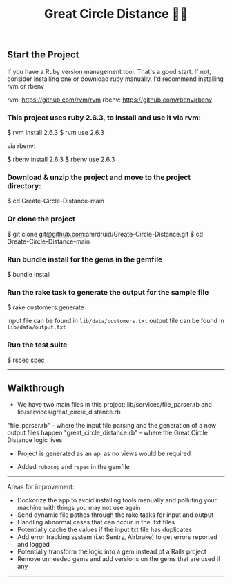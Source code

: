 <div align="center">
  <br>
  <h1>Great Circle Distance 👨‍💻</h1>
</div>
<br>


## Start the Project

If you have a Ruby version management tool. That's a good start. If not, consider installing one or download ruby manually. I'd recommend installing rvm or rbenv

rvm: https://github.com/rvm/rvm
rbenv: https://github.com/rbenv/rbenv

### This project uses ruby 2.6.3, to install and use it via rvm: 

$ rvm install 2.6.3
$ rvm use 2.6.3

via rbenv: 

$ rbenv install 2.6.3
$ rbenv use 2.6.3

### Download & unzip the project and move to the project directory: 

$ cd Greate-Circle-Distance-main

### Or clone the project

$ git clone git@github.com:amrdruid/Greate-Circle-Distance.git
$ cd Greate-Circle-Distance-main

### Run bundle install for the gems in the gemfile 

$ bundle install

### Run the rake task to generate the output for the sample file

$ rake customers:generate

input file can be found in `lib/data/customers.txt`
output file can be found in `lib/data/output.txt`

### Run the test suite

$ rspec spec

--- 

## Walkthrough

- We have two main files in this project: lib/services/file_parser.rb and lib/services/great_circle_distance.rb

"file_parser.rb" - where the input file parsing and the generation of a new output files happen
"great_circle_distance.rb" - where the Great Circle Distance logic lives 

- Project is generated as an api as no views would be required

- Added `rubocop` and `rspec` in the gemfile

--- 

Areas for improvement: 

- Dockorize the app to avoid installing tools manually and polluting your machine with things you may not use again
- Send dynamic file pathes through the rake tasks for input and output
- Handling abnormal cases that can occur in the .txt files
- Potentially cache the values if the input txt file has duplicates
- Add error tracking system (i.e: Sentry, Airbrake) to get errors reported and logged
- Potentially transform the logic into a gem instead of a Rails project
- Remove unneeded gems and add versions on the gems that are used if any

---
